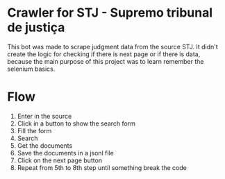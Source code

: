 # Crawler for STJ - Supremo tribunal de justiça

This bot was made to scrape judgment data from the source STJ. It didn't create the logic for checking if there is next page or if there is data, because the main purpose of this project was to learn remember the selenium basics.

# Flow

1. Enter in the source
2. Click in a button to show the search form
3. Fill the form
4. Search
5. Get the documents
6. Save the documents in a jsonl file
8. Click on the next page button
9. Repeat from 5th to 8th step until something break the code
